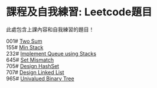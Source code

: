 # 課程及自我練習: Leetcode題目

此處包含上課內容和自我練習的題目！

001# [Two Sum](https://github.com/Nyar8712/homework/blob/master/Leetcode/1%23_Two%20Sum_06170240.py)
<br>  155# [Min Stack](https://github.com/Nyar8712/homework/blob/master/Leetcode/155%23_Min%20Stack_06170240.py)
<br>  232# [Implement Queue using Stacks](https://github.com/Nyar8712/homework/blob/master/Leetcode/232%23_Implement%20Queue%20using%20Stacks_06170240.py)
<br>  645# [Set Mismatch](https://github.com/Nyar8712/homework/blob/master/Leetcode/645%23_Set%20Mismatch_06170240.py)
<br>  705# [Design HashSet](https://github.com/Nyar8712/homework/blob/master/Leetcode/705%23_Design%20HashSet_06170240.py)
<br>  707# [Design Linked List](https://github.com/Nyar8712/homework/blob/master/Leetcode/707%23_Design%20Linked%20List_06170240.py)
<br>  965# [Univalued Binary Tree](https://github.com/Nyar8712/homework/blob/master/Leetcode/965%23_Univalued%20Binary%20Tree_06170240.py)
